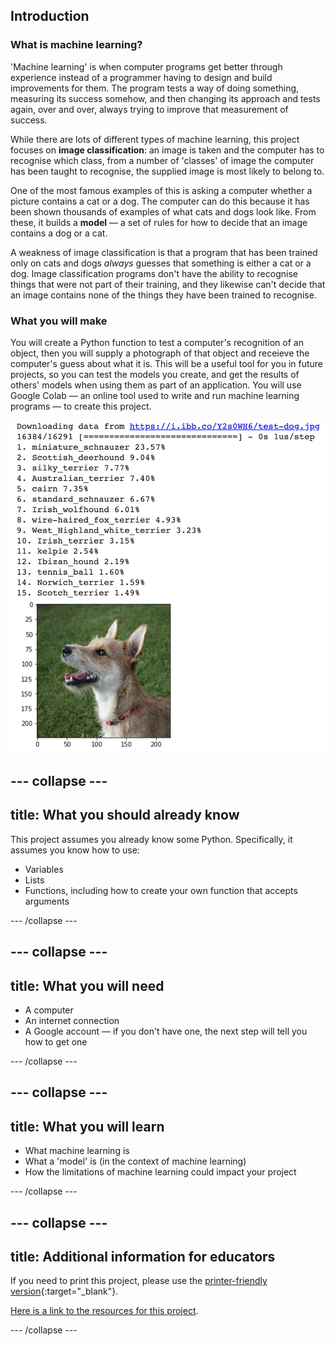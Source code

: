 ## Introduction

### What is machine learning?

'Machine learning' is when computer programs get better through experience instead of a programmer having to design and build improvements for them. The program tests a way of doing something, measuring its success somehow, and then changing its approach and tests again, over and over, always trying to improve that measurement of success.

While there are lots of different types of machine learning, this project focuses on **image classification**: an image is taken and the computer has to recognise which class, from a number of 'classes' of image the computer has been taught to recognise, the supplied image is most likely to belong to. 

One of the most famous examples of this is asking a computer whether a picture contains a cat or a dog. The computer can do this because it has been shown thousands of examples of what cats and dogs look like. From these, it builds a **model** — a set of rules for how to decide that an image contains a dog or a cat. 

A weakness of image classification is that a program that has been trained only on cats and dogs *always* guesses that something is either a cat or a dog. Image classification programs don't have the ability to recognise things that were not part of their training, and they likewise can't decide that an image contains none of the things they have been trained to recognise.

### What you will make
You will create a Python function to test a computer's recognition of an object, then you will supply a photograph of that object and receieve the computer's guess about what it is. This will be a useful tool for you in future projects, so you can test the models you create, and get the results of others' models when using them as part of an application. You will use Google Colab — an online tool used to write and run machine learning programs — to create this project.

![The complete projec: A numbered list of fifteen items, mostly dog breeds, each followed by a percentage. Number thirteen is different — 'tennis_ball 1.60%'. A picture of a small dog appears below the list.](images/finished_project.png)

--- collapse ---
---
title: What you should already know
---
This project assumes you already know some Python. Specifically, it assumes you know how to use:

+ Variables
+ Lists
+ Functions, including how to create your own function that accepts arguments

--- /collapse ---

--- collapse ---
---
title: What you will need
---

+ A computer
+ An internet connection
+ A Google account — if you don't have one, the next step will tell you how to get one

--- /collapse ---

--- collapse ---
---
title: What you will learn
---

+ What machine learning is
+ What a 'model' is (in the context of machine learning)
+ How the limitations of machine learning could impact your project

--- /collapse ---

--- collapse ---
---
title: Additional information for educators
---

If you need to print this project, please use the [printer-friendly version](https://projects.raspberrypi.org/en/projects/testing-vision/print){:target="_blank"}.

[Here is a link to the resources for this project](http://rpf.io/testing-vision-go).

--- /collapse ---
